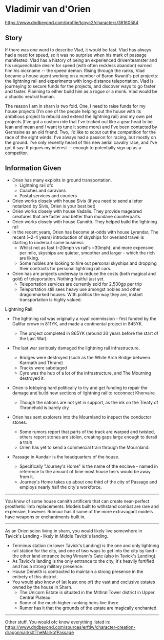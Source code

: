 # Vladimir van d'Orien

https://www.dndbeyond.com/profile/tonyc2/characters/36160584

## Story

If there was one word to describe Vlad, it would be fast. Vlad has always had a need for speed, so it was no surprise when his mark of passage manifested. Vlad has a history of being an experienced driver/teamster and his unquenchable desire for speed (with often reckless abandon) earned him his nickname -- the speed demon. Rising through the ranks, Vlad became a house agent working on a number of Baron Kwanti's pet projects: the lightning rail and experiments with long-distance teleportation. Vlad is journeying to secure funds for the projects, and discover ways to go faster and faster. Planning to either build him as a rogue or a monk. Vlad would be a chaotic neutral human.

The reason I am in sharn is two fold. One, I need to raise funds for my house projects (I'm one of the people helping out the house with its ambitious project to rebuild and extend the lightning rail) and my own pet projects (I've got a custom ride that I've tricked out like a gear head to be lean and mean and I want to tune it some more) and I've been contacted by Germaine as an old friend. Two, I'd like to scout out the competition for the race of the eight winds. I've always had a passion for racing, but mostly on the ground. I've only recently heard of this new aerial cavalry race, and I've got it say: It piques my interest -- enough to potentially sign up as a competitor.

## Information Given

- Orien has many exploits in ground transportation.
  - Lightning rail ofc
  - Coaches and caravans
  - Postal services and couriers
- Orien works closely with house Sivis (if you need to send a letter notarized by Sivis, Orien is your best bet)
- Orien works closely with house Vadalis. They provide magebred creatures that are faster and better than mundane counterparts.
- Orien works closely with house Cannith. They helped build the lightning rail
- In the recent years, Orien has become at-odds with house Lyrandar. The recent (~2-4 years) introduction of skyships for overland travel is starting to undercut some business.
  - Whilst not as fast (~20mph vs rail's ~30mph), and more expensive per mile, skyships are quieter, smoother and larger - which the rich are liking.
  - Some nobles are looking to hire out personal skyships and dropping their contracts for personal lightning rail cars.
- Orien has are projects underway to reduce the costs (both magical and gold) of teleportation. Nothing fruitful just yet.
  - Teleportation services are currently sold for 2,500gp per trip
  - Teleportation still sees heavy use amongst nobles and other dragonmarked houses. With politics the way they are, instant transportation is highly valued.

Lightning Rail:

- The lightning rail was originally a royal commission - first funded by the Galifar crown in 811YK, and made a continental project in 845YK.
  - The project completed in 865YK (around 30 years before the start of the Last War).
- The last war seriously damaged the lightning rail infrastructure.
  - Bridges were destroyed (such as the White Arch Bridge between Karrnath and Thrane)
  - Tracks were sabotaged
  - Cyre was the hub of a lot of the infrastructure, and The Mourning destroyed it.
- Orien is lobbying hard politically to try and get funding to repair the damage and build new sections of lightning rail to reconnect Khorvaire
  - Though the nations are not yet in support, as the ink on the Treaty of Thronehold is barely dry
- Orien has sent explorers into the Mournland to inspect the conductor stones.

  - Some rumors report that parts of the track are warped and twisted, others report stones are stolen, creating gaps large enough to derail a train
  - Orien has yet to send a commercial train through the Mournland.

- Passage in Aundair is the headquarters of the house.
  - Specifically "Journey's Home" is the name of the enclave - named in reference to the amount of time most house heirs would be away from it.
  - Journey's Home takes up about one third of the city of Passage and employs nearly half the city's workforce.

---

You know of some house cannith artificers that can create near-perfect prosthetic limb replacements.
Models built to withstand combat are rare and expensive, however.
Rumour has it some of the more extravagant models have weapons or enchantments built in.

---

As an Orien scion living in sharn, you would likely live somewhere in Tavick's Landing - likely in Middle Tavick's landing.

- Terminus station (in lower Tavick's Landing) is the one and only lightning rail station for the city, and one of two ways to get into the city by land - the other land entrance being Wroann's Gate (also in Tavick's Landing).
- As Tavick's landing is the only entrance to the city, it's heavily fortified and has a strong military presence.
- House Deneith is contracted to maintain a strong presence in the entirety of this district.
- You would also know of (at least one of) the vast and exclusive estates owned by the house in Sharn.
  - The Unicorn Estate is situated in the Mithral Tower district in Upper Central Plateau.
  - Some of the much higher-ranking heirs live there.
  - Rumor has it that the grounds of the estate are magically enchanted.

---

Other stuff.
You would ofc know everything listed in: https://www.dndbeyond.com/sources/erftlw/character-creation-dragonmarks#TheMarkofPassage
